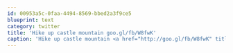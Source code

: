 ```yaml
---
id: 00953a5c-0faa-4494-8569-bbed2a3f9ce5
blueprint: text
category: twitter
title: 'Hike up castle mountain goo.gl/fb/W8fwK'
caption: 'Hike up castle mountain <a href="http://goo.gl/fb/W8fwK" title="http://goo.gl/fb/W8fwK" class="link link_untco">goo.gl/fb/W8fwK</a>'
---
```

